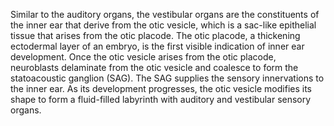 Similar to the auditory organs, the vestibular organs are the constituents of the inner ear that derive from the otic vesicle, which is a sac-like epithelial tissue that arises from the otic placode. The otic placode, a thickening ectodermal layer of an embryo, is the first visible indication of inner ear development. Once the otic vesicle arises from the otic placode, neuroblasts delaminate from the otic vesicle and coalesce to form the statoacoustic ganglion (SAG). The SAG supplies the sensory innervations to the inner ear. As its development progresses, the otic vesicle modifies its shape to form a fluid-filled labyrinth with auditory and vestibular sensory organs.